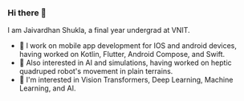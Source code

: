 ### Hi there 👋

I am Jaivardhan Shukla, a final year undergrad at VNIT.  


- 🔭 I work on mobile app development for IOS and android devices, having worked on Kotlin, Flutter, Android Compose, and Swift.
- 🌱 Also interested in AI and simulations, having worked on heptic quadruped robot's movement in plain terrains. 
- 👯 I'm interested in Vision Transformers, Deep Learning, Machine Learning, and AI.

